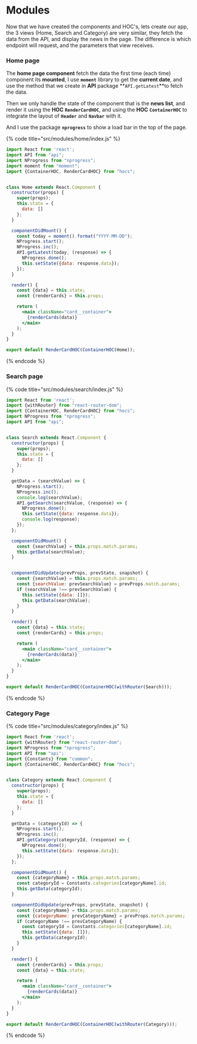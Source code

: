 # Modules

Now that we have created the components and HOC's, lets create our app, the 3 views \(Home, Search and Category\) are very similar, they fetch the data from the API, and display the news in the page. The difference is which endpoint will request, and the parameters that view receives.

### Home page

The **home page component** fetch the data the first time \(each time\) component its **mounted**, I use **`moment`** library to get the **current date**, and use the method that we create in **API** package **`API.getLatest`**to fetch the data.

Then we only handle the state of the component that is the **news list**, and render it using the **HOC** **`RenderCardHOC`**, and using the **HOC** **`ContainerHOC`** to integrate the layout of **`Header`** and **`Navbar`** with it.

And I use the package **`nprogress`** to show a load bar in the top of the page.

{% code title="src/modules/home/index.js" %}
```jsx
import React from 'react';
import API from "api";
import NProgress from "nprogress";
import moment from "moment";
import {ContainerHOC, RenderCardHOC} from "hocs";


class Home extends React.Component {
  constructor(props) {
    super(props);
    this.state = {
      data: []
    };
  }

  componentDidMount() {
    const today = moment().format("YYYY-MM-DD");
    NProgress.start();
    NProgress.inc();
    API.getLatest(today, (response) => {
      NProgress.done();
      this.setState({data: response.data});
    });
  }

  render() {
    const {data} = this.state;
    const {renderCards} = this.props;

    return (
      <main className="card__container">
        {renderCards(data)}
      </main>
    );
  }
}

export default RenderCardHOC(ContainerHOC(Home));
```
{% endcode %}

### Search page

{% code title="src/modules/search/index.js" %}
```jsx
import React from 'react';
import {withRouter} from "react-router-dom";
import {ContainerHOC, RenderCardHOC} from "hocs";
import NProgress from "nprogress";
import API from "api";


class Search extends React.Component {
  constructor(props) {
    super(props);
    this.state = {
      data: []
    };
  }

  getData = (searchValue) => {
    NProgress.start();
    NProgress.inc();
    console.log(searchValue);
    API.getSearch(searchValue, (response) => {
      NProgress.done();
      this.setState({data: response.data});
      console.log(response);
    });
  };

  componentDidMount() {
    const {searchValue} = this.props.match.params;
    this.getData(searchValue);
  }


  componentDidUpdate(prevProps, prevState, snapshot) {
    const {searchValue} = this.props.match.params;
    const {searchValue: prevSearchValue} = prevProps.match.params;
    if (searchValue !== prevSearchValue) {
      this.setState({data: []});
      this.getData(searchValue);
    }
  }

  render() {
    const {data} = this.state;
    const {renderCards} = this.props;

    return (
      <main className="card__container">
        {renderCards(data)}
      </main>
    );
  }
}

export default RenderCardHOC(ContainerHOC(withRouter(Search)));
```
{% endcode %}

### Category Page

{% code title="src/modules/category/index.js" %}
```jsx
import React from 'react';
import {withRouter} from "react-router-dom";
import NProgress from "nprogress";
import API from "api";
import {Constants} from "common";
import {ContainerHOC, RenderCardHOC} from "hocs";


class Category extends React.Component {
  constructor(props) {
    super(props);
    this.state = {
      data: []
    };
  }

  getData = (categoryId) => {
    NProgress.start();
    NProgress.inc();
    API.getCategory(categoryId, (response) => {
      NProgress.done();
      this.setState({data: response.data});
    });
  };

  componentDidMount() {
    const {categoryName} = this.props.match.params;
    const categoryId = Constants.categories[categoryName].id;
    this.getData(categoryId);
  }

  componentDidUpdate(prevProps, prevState, snapshot) {
    const {categoryName} = this.props.match.params;
    const {categoryName: prevCategoryName} = prevProps.match.params;
    if (categoryName !== prevCategoryName) {
      const categoryId = Constants.categories[categoryName].id;
      this.setState({data: []});
      this.getData(categoryId);
    }
  }

  render() {
    const {renderCards} = this.props;
    const {data} = this.state;

    return (
      <main className="card__container">
        {renderCards(data)}
      </main>
    );
  }
}

export default RenderCardHOC(ContainerHOC(withRouter(Category)));
```
{% endcode %}



